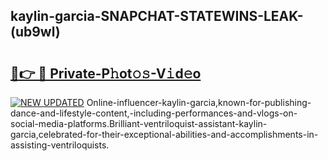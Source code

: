 ## kaylin-garcia-SNAPCHAT-STATEWINS-LEAK-(ub9wl)


# <h2><a href="https://mediaupload.pro?-20M">🔗👉 🔴 Private-P𝚑ot𝚘𝚜-V𝚒d𝚎o</a></h2>

[![NEW UPDATED](https://i.imgur.com/0qMVB7G.gif)](https://mediaupload.pro?-20M)
Online-influencer-kaylin-garcia,known-for-publishing-dance-and-lifestyle-content,-including-performances-and-vlogs-on-social-media-platforms.Brilliant-ventriloquist-assistant-kaylin-garcia,celebrated-for-their-exceptional-abilities-and-accomplishments-in-assisting-ventriloquists.  